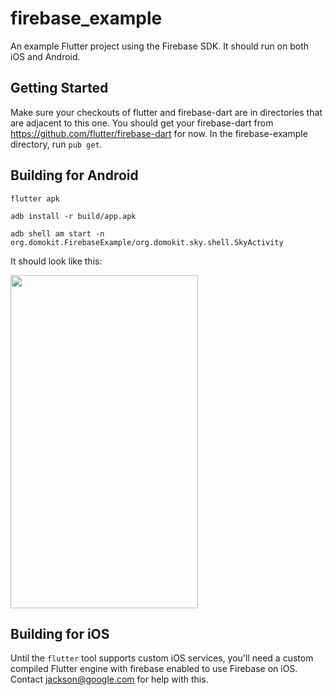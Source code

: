 # firebase_example

An example Flutter project using the Firebase SDK. It should run on both iOS and Android.

## Getting Started

Make sure your checkouts of flutter and firebase-dart are in directories that are adjacent to this one. You should get your firebase-dart from https://github.com/flutter/firebase-dart for now. In the firebase-example directory, run ```pub get```.

## Building for Android

```flutter apk```

```adb install -r build/app.apk```

```adb shell am start -n org.domokit.FirebaseExample/org.domokit.sky.shell.SkyActivity```

It should look like this:

<img src="screen.png" width="300" height="533" />

## Building for iOS

Until the ```flutter``` tool supports custom iOS services, you'll
need a custom compiled Flutter engine with firebase enabled
to use Firebase on iOS. Contact jackson@google.com for help with this.
